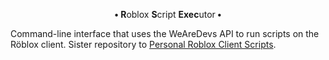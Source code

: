 <p align="center"><strong>• R</strong>oblox <strong>S</strong>cript <strong>Exec</strong>utor<strong> •</strong></p>

Command-line interface that uses the WeAreDevs API to run scripts on the Röblox client.  Sister repository to [Personal Roblox Client Scripts](https://github.com/Windows81/Personal-Roblox-Client-Scripts).

